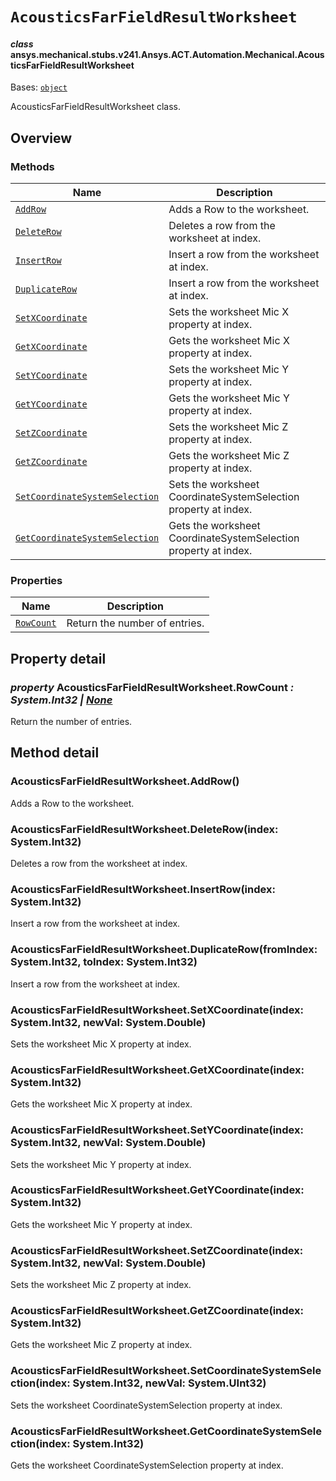 <!-- vale off -->

<a id="acousticsfarfieldresultworksheet"></a>

# `AcousticsFarFieldResultWorksheet`

<a id="ansys.mechanical.stubs.v241.Ansys.ACT.Automation.Mechanical.AcousticsFarFieldResultWorksheet"></a>

#### *class* ansys.mechanical.stubs.v241.Ansys.ACT.Automation.Mechanical.AcousticsFarFieldResultWorksheet

Bases: [`object`](https://docs.python.org/3/library/functions.html#object)

AcousticsFarFieldResultWorksheet class.

<!-- !! processed by numpydoc !! -->

<a id="overview"></a>

## Overview

### Methods

| Name | Description |
|--------------------------------------------------------------------------------------------------|-----------------------------------------------------------------|
| [`AddRow`](#AcousticsFarFieldResultWorksheet.AddRow)                                             | Adds a Row to the worksheet.                                    |
| [`DeleteRow`](#AcousticsFarFieldResultWorksheet.DeleteRow)                                       | Deletes a row from the worksheet at index.                      |
| [`InsertRow`](#AcousticsFarFieldResultWorksheet.InsertRow)                                       | Insert a row from the worksheet at index.                       |
| [`DuplicateRow`](#AcousticsFarFieldResultWorksheet.DuplicateRow)                                 | Insert a row from the worksheet at index.                       |
| [`SetXCoordinate`](#AcousticsFarFieldResultWorksheet.SetXCoordinate)                             | Sets the worksheet Mic X property at index.                     |
| [`GetXCoordinate`](#AcousticsFarFieldResultWorksheet.GetXCoordinate)                             | Gets the worksheet Mic X property at index.                     |
| [`SetYCoordinate`](#AcousticsFarFieldResultWorksheet.SetYCoordinate)                             | Sets the worksheet Mic Y property at index.                     |
| [`GetYCoordinate`](#AcousticsFarFieldResultWorksheet.GetYCoordinate)                             | Gets the worksheet Mic Y property at index.                     |
| [`SetZCoordinate`](#AcousticsFarFieldResultWorksheet.SetZCoordinate)                             | Sets the worksheet Mic Z property at index.                     |
| [`GetZCoordinate`](#AcousticsFarFieldResultWorksheet.GetZCoordinate)                             | Gets the worksheet Mic Z property at index.                     |
| [`SetCoordinateSystemSelection`](#AcousticsFarFieldResultWorksheet.SetCoordinateSystemSelection) | Sets the worksheet CoordinateSystemSelection property at index. |
| [`GetCoordinateSystemSelection`](#AcousticsFarFieldResultWorksheet.GetCoordinateSystemSelection) | Gets the worksheet CoordinateSystemSelection property at index. |

### Properties

| Name | Description |
|------------------------------------------------------------|---------------------------------|
| [`RowCount`](#AcousticsFarFieldResultWorksheet.RowCount)   | Return the number of entries.   |

<a id="property-detail"></a>

## Property detail

<a id="AcousticsFarFieldResultWorksheet.RowCount"></a>

### *property* AcousticsFarFieldResultWorksheet.RowCount *: System.Int32 | [None](https://docs.python.org/3/library/constants.html#None)*

Return the number of entries.

<!-- !! processed by numpydoc !! -->

<a id="method-detail"></a>

## Method detail

<a id="AcousticsFarFieldResultWorksheet.AddRow"></a>

### AcousticsFarFieldResultWorksheet.AddRow()

Adds a Row to the worksheet.

<!-- !! processed by numpydoc !! -->

<a id="AcousticsFarFieldResultWorksheet.DeleteRow"></a>

### AcousticsFarFieldResultWorksheet.DeleteRow(index: System.Int32)

Deletes a row from the worksheet at index.

<!-- !! processed by numpydoc !! -->

<a id="AcousticsFarFieldResultWorksheet.InsertRow"></a>

### AcousticsFarFieldResultWorksheet.InsertRow(index: System.Int32)

Insert a row from the worksheet at index.

<!-- !! processed by numpydoc !! -->

<a id="AcousticsFarFieldResultWorksheet.DuplicateRow"></a>

### AcousticsFarFieldResultWorksheet.DuplicateRow(fromIndex: System.Int32, toIndex: System.Int32)

Insert a row from the worksheet at index.

<!-- !! processed by numpydoc !! -->

<a id="AcousticsFarFieldResultWorksheet.SetXCoordinate"></a>

### AcousticsFarFieldResultWorksheet.SetXCoordinate(index: System.Int32, newVal: System.Double)

Sets the worksheet Mic X property at index.

<!-- !! processed by numpydoc !! -->

<a id="AcousticsFarFieldResultWorksheet.GetXCoordinate"></a>

### AcousticsFarFieldResultWorksheet.GetXCoordinate(index: System.Int32)

Gets the worksheet Mic X property at index.

<!-- !! processed by numpydoc !! -->

<a id="AcousticsFarFieldResultWorksheet.SetYCoordinate"></a>

### AcousticsFarFieldResultWorksheet.SetYCoordinate(index: System.Int32, newVal: System.Double)

Sets the worksheet Mic Y property at index.

<!-- !! processed by numpydoc !! -->

<a id="AcousticsFarFieldResultWorksheet.GetYCoordinate"></a>

### AcousticsFarFieldResultWorksheet.GetYCoordinate(index: System.Int32)

Gets the worksheet Mic Y property at index.

<!-- !! processed by numpydoc !! -->

<a id="AcousticsFarFieldResultWorksheet.SetZCoordinate"></a>

### AcousticsFarFieldResultWorksheet.SetZCoordinate(index: System.Int32, newVal: System.Double)

Sets the worksheet Mic Z property at index.

<!-- !! processed by numpydoc !! -->

<a id="AcousticsFarFieldResultWorksheet.GetZCoordinate"></a>

### AcousticsFarFieldResultWorksheet.GetZCoordinate(index: System.Int32)

Gets the worksheet Mic Z property at index.

<!-- !! processed by numpydoc !! -->

<a id="AcousticsFarFieldResultWorksheet.SetCoordinateSystemSelection"></a>

### AcousticsFarFieldResultWorksheet.SetCoordinateSystemSelection(index: System.Int32, newVal: System.UInt32)

Sets the worksheet CoordinateSystemSelection property at index.

<!-- !! processed by numpydoc !! -->

<a id="AcousticsFarFieldResultWorksheet.GetCoordinateSystemSelection"></a>

### AcousticsFarFieldResultWorksheet.GetCoordinateSystemSelection(index: System.Int32)

Gets the worksheet CoordinateSystemSelection property at index.

<!-- !! processed by numpydoc !! -->
<!-- vale on -->
